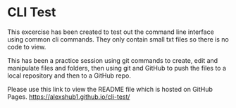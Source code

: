 # CLI Test

This excercise has been created to test out the command line interface using common cli commands. They only contain small txt files so there is no code to view.

This has been a practice session using git commands to create, edit and manipulate files and folders, then using git and GitHub to push the 
files to a local repository and then to a GitHub repo.

Please use this link to view the README file which is hosted on GitHub Pages.
https://alexshub1.github.io/cli-test/